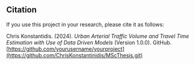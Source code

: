 ## Citation

If you use this project in your research, please cite it as follows:

Chris Konstantidis. (2024). *Urban Arterial Traffic Volume and Travel Time Estimation with Use of Data Driven Models* (Version 1.0.0). GitHub. [https://github.com/yourusername/yourproject](https://github.com/ChrisKonstantinidis/MScThesis.git)
